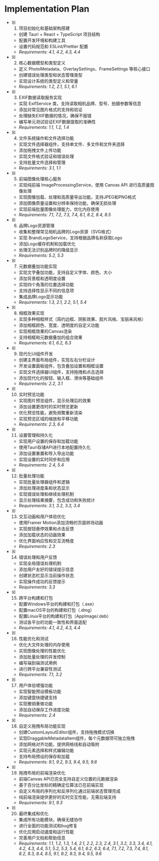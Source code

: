 # Implementation Plan

- [x] 1. 项目初始化和基础架构搭建
  - 创建 Tauri + React + TypeScript 项目结构
  - 配置开发环境和构建工具
  - 设置代码规范和 ESLint/Prettier 配置
  - _Requirements: 4.1, 4.2, 4.3, 4.4_

- [x] 2. 核心数据模型和类型定义
  - 定义 PhotoMetadata、OverlaySettings、FrameSettings 等核心接口
  - 创建错误处理类型和状态管理类型
  - 实现设计系统的类型定义和常量
  - _Requirements: 1.2, 2.1, 5.1, 6.1_

- [x] 3. EXIF数据读取服务实现
  - 实现 ExifService 类，支持读取相机品牌、型号、拍摄参数等信息
  - 添加对常见图片格式的支持和验证
  - 处理缺失EXIF数据的情况，确保不报错
  - 编写单元测试验证EXIF数据提取的准确性
  - _Requirements: 1.1, 1.2, 1.4_

- [x] 4. 文件系统操作和文件选择功能
  - 实现文件选择器组件，支持单文件、多文件和文件夹选择
  - 添加拖拽文件上传功能
  - 实现文件格式验证和错误处理
  - 支持批量文件选择和管理
  - _Requirements: 3.1, 1.1_

- [x] 5. 前端图像处理核心服务
  - 实现纯前端 ImageProcessingService，使用 Canvas API 进行高质量图像处理
  - 实现图像加载、处理和高质量导出功能，支持JPEG和PNG格式
  - 添加图像质量设置和分辨率保持功能，确保无损处理
  - 实现前端批量图像处理能力，优化内存使用
  - _Requirements: 7.1, 7.2, 7.3, 7.4, 8.1, 8.2, 8.4, 8.5_

- [x] 6. 品牌Logo资源管理
  - 收集和整理常见相机品牌的Logo资源（SVG格式）
  - 实现 BrandLogoService，支持根据品牌名称获取Logo
  - 添加Logo缓存机制和加载优化
  - 处理无法识别品牌时的降级显示
  - _Requirements: 5.2, 5.3_

- [x] 7. 元数据叠加功能实现
  - 实现文字叠加功能，支持自定义字体、颜色、大小
  - 添加背景框和透明度设置
  - 实现四个角落的位置选择功能
  - 支持选择性显示不同的信息项
  - 集成品牌Logo显示功能
  - _Requirements: 1.3, 2.1, 2.2, 5.1, 5.4_

- [x] 8. 相框效果实现
  - 实现多种相框样式（简约边框、阴影效果、胶片风格、宝丽来风格）
  - 添加相框颜色、宽度、透明度的自定义功能
  - 实现相框效果的Canvas渲染
  - 支持相框和元数据叠加的组合效果
  - _Requirements: 6.1, 6.2, 6.3_

- [x] 9. 现代化UI组件开发
  - 创建主界面布局组件，实现左右分栏设计
  - 开发设置面板组件，包含叠加设置和相框设置
  - 实现文件选择器UI组件，支持拖拽和点击选择
  - 添加现代化的按钮、输入框、滑块等基础组件
  - _Requirements: 2.2, 3.1_

- [x] 10. 实时预览功能
  - 实现图片预览组件，显示处理后的效果
  - 添加设置更改时的实时预览更新
  - 优化预览性能，避免频繁重新渲染
  - 实现预览区域的缩放和平移功能
  - _Requirements: 2.3, 6.4_

- [x] 11. 设置管理和持久化
  - 实现用户设置的保存和加载功能
  - 使用Tauri存储API进行本地配置持久化
  - 添加设置重置和导入导出功能
  - 实现设置的实时同步和应用
  - _Requirements: 2.4, 5.4_

- [x] 12. 批量处理功能
  - 实现批量处理器组件和逻辑
  - 添加处理进度条和状态显示
  - 实现错误处理和继续处理机制
  - 显示处理结果摘要，包含成功和失败统计
  - _Requirements: 3.1, 3.2, 3.3, 3.4_

- [x] 13. 交互动画和用户体验优化
  - 使用Framer Motion添加流畅的页面转场动画
  - 实现按钮悬停效果和点击反馈
  - 添加加载状态的动画效果
  - 优化界面响应性和交互流畅度
  - _Requirements: 2.3_

- [x] 14. 错误处理和用户反馈
  - 实现全局错误处理机制
  - 添加用户友好的错误提示信息
  - 创建状态栏显示当前操作状态
  - 实现操作成功的反馈提示
  - _Requirements: 3.3_

- [x] 15. 跨平台构建和打包
  - 配置Windows平台的构建和打包（.exe）
  - 配置macOS平台的构建和打包（.dmg）
  - 配置Linux平台的构建和打包（AppImage/.deb）
  - 测试各平台的功能一致性和界面适配
  - _Requirements: 4.1, 4.2, 4.3, 4.4_

- [x] 16. 性能优化和测试
  - 优化大文件处理的内存使用
  - 实现图像处理的性能优化
  - 添加批量处理的并发控制
  - 编写端到端测试用例
  - 进行跨平台兼容性测试
  - _Requirements: 7.1, 3.2_

- [x] 17. 用户体验增强功能
  - 实现智能预设模板功能
  - 添加键盘快捷键支持
  - 实现撤销重做功能
  - 添加自动保存工作进度功能
  - _Requirements: 2.4_

- [x] 18. 自定义拖拽布局功能实现
  - 创建CustomLayoutEditor组件，支持拖拽模式切换
  - 实现DraggableMetadataItem组件，每个元数据项可独立拖拽
  - 添加网格对齐功能，提供网格线和自动吸附
  - 实现元素选择和样式编辑功能
  - 支持布局预设的保存和加载
  - _Requirements: 9.1, 9.2, 9.3, 9.4, 9.5, 9.6_

- [x] 19. 拖拽布局的前端渲染优化
  - 前端Canvas API已完全支持自定义位置的元数据渲染
  - 基于百分比坐标的精确定位算法已在前端实现
  - 自定义布局的序列化和反序列化通过前端状态管理完成
  - 纯前端渲染提供更好的实时交互性能，无需后端支持
  - _Requirements: 9.1, 9.3_

- [x] 20. 最终集成和优化
  - 集成所有功能模块，确保无缝协作
  - 进行全面的功能测试和bug修复
  - 优化应用启动速度和运行性能
  - 完善用户文档和帮助信息
  - _Requirements: 1.1, 1.2, 1.3, 1.4, 2.1, 2.2, 2.3, 2.4, 3.1, 3.2, 3.3, 3.4, 4.1, 4.2, 4.3, 4.4, 5.1, 5.2, 5.3, 5.4, 6.1, 6.2, 6.3, 6.4, 7.1, 7.2, 7.3, 7.4, 8.1, 8.2, 8.3, 8.4, 8.5, 9.1, 9.2, 9.3, 9.4, 9.5, 9.6_